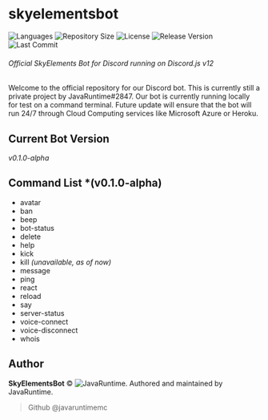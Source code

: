 # skyelementsbot

![Languages](https://img.shields.io/github/languages/top/javaruntimemc/skyelements) ![Repository Size](https://img.shields.io/github/repo-size/javaruntimemc/skyelements) ![License](https://img.shields.io/github/license/javaruntimemc/skyelements) ![Release Version](https://img.shields.io/github/v/release/javaruntimemc/skyelements?include_prereleases) ![Last Commit](https://img.shields.io/github/last-commit/javaruntimemc/skyelements)

###### Official SkyElements Bot for Discord running on Discord.js v12

Welcome to the official repository for our Discord bot. This is currently still a private project by JavaRuntime#2847. Our bot is currently running locally for test on a command terminal. Future update will ensure that the bot will run 24/7 through Cloud Computing services like Microsoft Azure or Heroku.

## Current Bot Version

*v0.1.0-alpha*

## Command List *(v0.1.0-alpha)

* avatar
* ban
* beep
* bot-status
* delete
* help
* kick
* kill *(unavailable, as of now)*
* message
* ping
* react
* reload
* say
* server-status
* voice-connect
* voice-disconnect
* whois

## Author

**SkyElementsBot** © ![JavaRuntime](https://github.com/javaruntimemc).
Authored and maintained by JavaRuntime.
> Github @javaruntimemc
